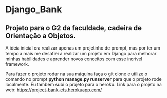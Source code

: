 # Django_Bank
## Projeto para o G2 da faculdade, cadeira de Orientação a Objetos. 
A ideia inicial era realizar apenas um projetinho de prompt, mas por ter um tempo a mais me desafiei a realizar um projeto em Django para melhorar minhas habilidades e aprender novos conceitos com esse incrível framework.

Para fazer o projeto rodar na sua máquina faça o git clone e utilize o comando no prompt <b>python manage.py runserver</b> para que o projeto rode localmente. Eu também subi o projeto para o heroku.
Link para o projeto na web: https://project-bank-ets.herokuapp.com/
